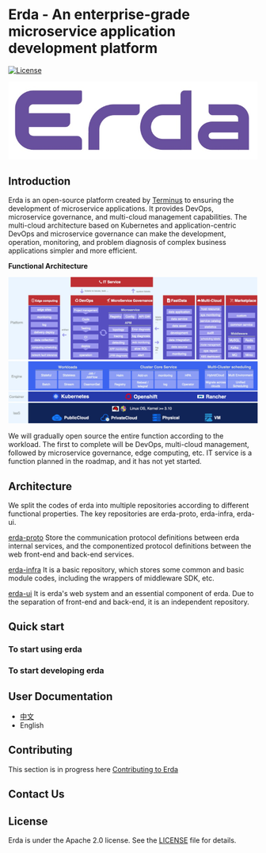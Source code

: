 # Erda - An enterprise-grade microservice application development platform

[![License](https://img.shields.io/badge/license-Apache%202-4EB1BA.svg)](https://www.apache.org/licenses/LICENSE-2.0.html)

![](./docs/files/logo.jpg)

## Introduction

Erda is an open-source platform created by [Terminus](https://www.terminus.io/) to ensuring the development of  microservice applications. It provides DevOps, microservice governance, and multi-cloud management capabilities. The multi-cloud architecture based on Kubernetes and application-centric DevOps and microservice governance can make the development, operation, monitoring, and problem diagnosis of complex business applications simpler and more efficient.

**Functional Architecture**

![](./docs/files/functional_architecture.jpg)

We will gradually open source the entire function according to the workload. The first to complete will be DevOps, multi-cloud management, followed by microservice governance, edge computing, etc. IT service is a function planned in the roadmap, and it has not yet started.

## Architecture

We split the codes of erda into multiple repositories according to different functional properties. The key repositories are erda-proto, erda-infra, erda-ui.

[erda-proto](https://github.com/erda-project/erda-proto) Store the communication protocol definitions between erda internal services, and the componentized protocol definitions between the web front-end and back-end services.

[erda-infra](https://github.com/erda-project/erda-infra) It is a basic repository, which stores some common and basic module codes, including the wrappers of middleware SDK, etc.

[erda-ui](https://github.com/erda-project/erda-ui) It is erda's web system and an essential component of erda. Due to the separation of front-end and back-end, it is an independent repository.

## Quick start
### To start using erda

### To start developing erda

## User Documentation
- [中文](https://dice-docs.app.terminus.io)
- English

## Contributing

This section is in progress here [Contributing to Erda](/CONTRIBUTING.md)

## Contact Us

## License
Erda is under the Apache 2.0 license. See the [LICENSE](/LICENSE) file for details.
